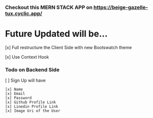 ### Checkout this MERN STACK APP on https://beige-gazelle-tux.cyclic.app/

# Future Updated will be...

[x] Full restructure the Client Side with new Bootswatch theme

[x] Use Context Hook

### Todo on Backend Side

[ ] Sign Up will have

    [x] Name
    [x] Email
    [x] Password
    [x] Github Profile Link
    [x] Linedin Profile Link
    [x] Image Uri of the User

